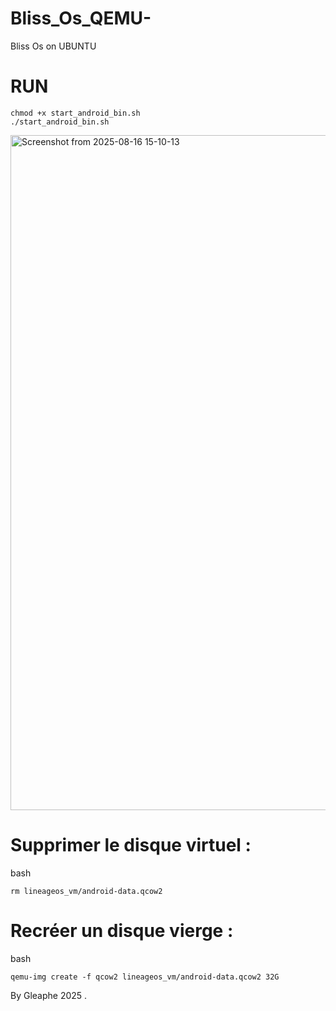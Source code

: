 # Bliss_Os_QEMU-
Bliss Os on UBUNTU 

# RUN

    chmod +x start_android_bin.sh
    ./start_android_bin.sh


<img width="1920" height="1080" alt="Screenshot from 2025-08-16 15-10-13" src="https://github.com/user-attachments/assets/d09139ba-5433-44fc-bcef-a2bc17d66733" />


# Supprimer le disque virtuel :

bash

    rm lineageos_vm/android-data.qcow2

# Recréer un disque vierge :

bash

    qemu-img create -f qcow2 lineageos_vm/android-data.qcow2 32G


By Gleaphe 2025 .
